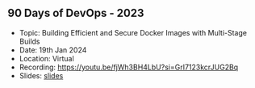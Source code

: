 ## 90 Days of DevOps - 2023

- Topic: Building Efficient and Secure Docker Images with Multi-Stage Builds
- Date: 19th Jan 2024
- Location: Virtual
- Recording: https://youtu.be/fjWh3BH4LbU?si=GrI7123kcrJUG2Bq
- Slides: [slides](90days.pdf)